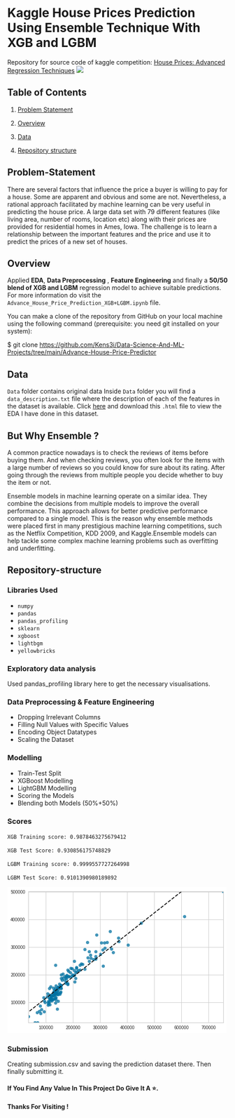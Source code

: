 # Kaggle House Prices Prediction Using Ensemble Technique With XGB and LGBM

Repository for source code of kaggle competition: [House Prices: Advanced Regression Techniques](https://www.kaggle.com/c/house-prices-advanced-regression-techniques)
![](https://storage.googleapis.com/kaggle-competitions/kaggle/5407/media/housesbanner.png)


## Table of Contents

1. [Problem Statement](#Problem-Statement)

2. [Overview](#Overview)

3. [Data](#Data)

4. [Repository structure](#Repository-structure)


## Problem-Statement

There are several factors that influence the price a buyer is willing to pay for a house. Some are apparent and obvious and some are not. Nevertheless, a rational approach facilitated by machine learning can be very useful in predicting the house price. A large data set with 79 different features (like living area, number of rooms, location etc) along with their prices are provided for residential homes in Ames, Iowa. The challenge is to learn a relationship between the important features and the price and use it to predict the prices of a new set of houses.


## Overview
Applied **EDA**, **Data Preprocessing** , **Feature Engineering** and finally a **50/50 blend of XGB and LGBM** regression model to achieve suitable predictions. For more information do visit the `Advance_House_Price_Prediction_XGB+LGBM.ipynb` file.

You can make a clone of the repository from GitHub on your local machine using the following command (prerequisite: you need git installed on your system):

$ git clone https://github.com/Kens3i/Data-Science-And-ML-Projects/tree/main/Advance-House-Price-Predictor

## Data

`Data` folder contains original data
Inside `Data` folder you will find a ``data_description.txt``  file where the description of each of the features in the dataset is available.
Click [here](https://drive.google.com/file/d/13TDiD7QAc_aaDHUKF7-G_l1DYdjkaZtm/view?usp=sharing) and download this ``.html`` file to view the EDA I have done in this dataset.

## But Why Ensemble ?

A common practice nowadays is to check the reviews of items before buying them. And when checking reviews, you often look for the items with a large number of reviews so you could know for sure about its rating. After going through the reviews from multiple people you decide whether to buy the item or not.

Ensemble models in machine learning operate on a similar idea. They combine the decisions from multiple models to improve the overall performance. This approach allows for better predictive performance compared to a single model. This is the reason why ensemble methods were placed first in many prestigious machine learning competitions, such as the Netflix Competition, KDD 2009, and Kaggle.Ensemble models can help tackle some complex machine learning problems such as overfitting and underfitting.

## Repository-structure

### Libraries Used

 - ``numpy``
 - ``pandas``
 - ``pandas_profiling``
 - ``sklearn``
 - ``xgboost``
 - ``lightbgm``
 - ``yellowbricks``

### Exploratory data analysis
Used pandas_profiling library here to get the necessary visualisations.

### Data Preprocessing & Feature Engineering

 - Dropping Irrelevant Columns
 - Filling Null Values with Specific Values
 - Encoding Object Datatypes
 - Scaling the Dataset

### Modelling

 - Train-Test Split
- XGBoost Modelling
- LightGBM Modelling
- Scoring the Models
- Blending both Models (50%+50%)
### Scores
``XGB Training score: 0.9878463275679412 ``

``XGB Test Score: 0.930856175748829``

``LGBM Training score: 0.9999557727264998``

``LGBM Test Score: 0.9101390980189892``

![](https://raw.githubusercontent.com/Kens3i/Data-Science-And-ML-Projects/main/Advance%20House%20Price%20Predictor/Images/plot2.png)

### Submission
Creating submission.csv and saving the prediction dataset there. Then finally submitting it.

#### If You Find Any Value In This Project Do Give It A  ⭐.
#### Thanks For Visiting !
